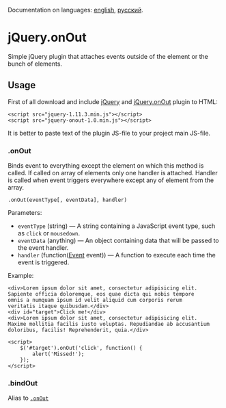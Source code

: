 Documentation on languages: [english](README.md), [русский](README-RU.md).

# jQuery.onOut

Simple jQuery plugin that attaches events outside of the element or the bunch of elements.

## Usage

First of all download and include [jQuery](http://jquery.com/download/) and [jQuery.onOut](https://github.com/FinesseRus/jQuery.onOut/archive/master.zip) plugin to HTML:

	<script src="jquery-1.11.3.min.js"></script>
	<script src="jquery-onout-1.0.min.js"></script>

It is better to paste text of the plugin JS-file to your project main JS-file.

### .onOut

Binds event to everything except the element on which this method is called. 
If called on array of elements only one handler is attached. Handler is called when event triggers everywhere except any of element from the array.

	.onOut(eventType[, eventData], handler)

Parameters:
* `eventType` (string) — A string containing a JavaScript event type, such as `click` or `mousedown`.
* `eventData` (anything) — An object containing data that will be passed to the event handler.
* `handler` (function([Event](http://api.jquery.com/Types/#Event) event)) — A function to execute each time the event is triggered.

Example:

	<div>Lorem ipsum dolor sit amet, consectetur adipisicing elit. 
	Sapiente officia doloremque, eos quae dicta qui nobis tempore 
	omnis a numquam ipsum id velit aliquid cum corporis rerum 
	veritatis itaque quibusdam.</div>
	<div id="target">Click me!</div>
	<div>Lorem ipsum dolor sit amet, consectetur adipisicing elit. 
	Maxime mollitia facilis iusto voluptas. Repudiandae ab accusantium 
	doloribus, facilis! Reprehenderit, quia.</div>

	<script>
		$('#target').onOut('click', function() {
			alert('Missed!');
		});
	</script>

### .bindOut

Alias to [`.onOut`](#onout)